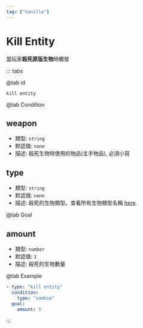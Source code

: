 ```yaml
---
tag: ["Vanilla"]
---
```


# Kill Entity

當玩家**殺死原版生物**時觸發

::: tabs

@tab id

`kill entity`

@tab Condition

## weapon

- 類型: `string`
- 默認值: `none`
- 描述: 殺死生物時使用的物品(主手物品), 必須小寫

## type
- 類型: `string`
- 默認值: `none`
- 描述: 殺死的生物類型。查看所有生物類型名稱 [here](https://bukkit.windit.net/javadoc/org/bukkit/entity/EntityType.html).

@tab Goal

## amount <Badge text="可選" type="tip" />
- 類型: `number`
- 默認值: `1`
- 描述: 殺死的生物數量

@tab Example

```yaml
- type: "kill entity"
  condition:
    type: "zombie"
  goal:
    amount: 5
```

::: 